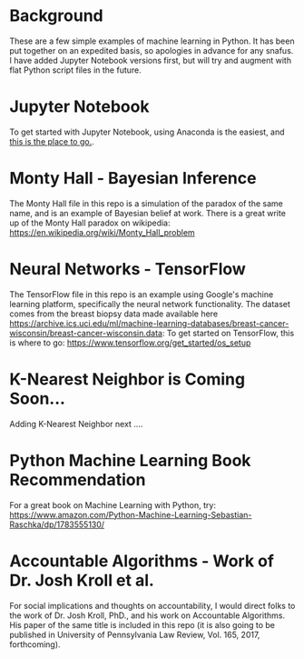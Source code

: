 # Background
These are a few simple examples of machine learning in Python.
It has been put together on an expedited basis, so apologies in advance for any snafus.
I have added Jupyter Notebook versions first, but will try and augment with 
flat Python script files in the future. 

# Jupyter Notebook
To get started with Jupyter Notebook, using Anaconda is the easiest, 
and <a href="http://jupyter.org/install.html">this is the place to go.</a>.

# Monty Hall - Bayesian Inference
The Monty Hall file in this repo is a simulation of the paradox of the same name, 
and is an example of Bayesian belief at work.
There is a great write up of the Monty Hall paradox on wikipedia: 
https://en.wikipedia.org/wiki/Monty_Hall_problem

# Neural Networks - TensorFlow
The TensorFlow file in this repo is an example using Google's machine learning platform,
specifically the neural network functionality.  The dataset comes from the breast
biopsy data made available here https://archive.ics.uci.edu/ml/machine-learning-databases/breast-cancer-wisconsin/breast-cancer-wisconsin.data:
To get started on TensorFlow, this is where to go: 
https://www.tensorflow.org/get_started/os_setup

# K-Nearest Neighbor is Coming Soon...
Adding K-Nearest Neighbor next ....

# Python Machine Learning Book Recommendation
For a great book on Machine Learning with Python, try: 
https://www.amazon.com/Python-Machine-Learning-Sebastian-Raschka/dp/1783555130/

# Accountable Algorithms - Work of Dr. Josh Kroll et al.
For social implications and thoughts on accountability, 
I would direct folks to the work of Dr. Josh Kroll, PhD., and his work on 
Accountable Algorithms.  His paper of the same title is included in this repo 
(it is also going to be published in University of Pennsylvania Law Review, Vol. 
165, 2017, forthcoming). 
